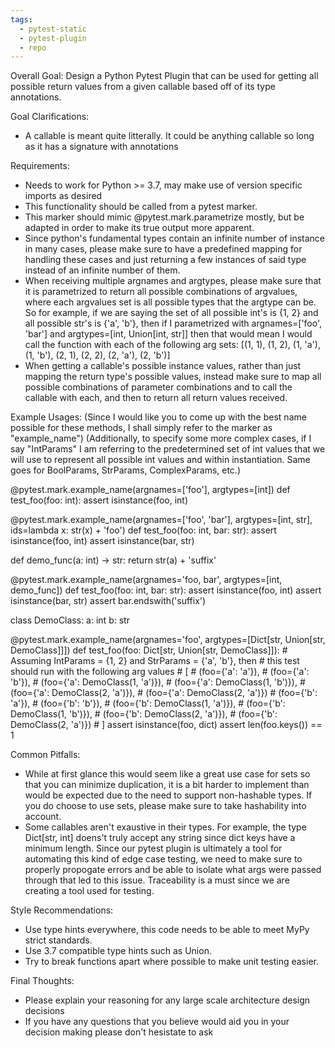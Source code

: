 ```yaml
---
tags:
  - pytest-static
  - pytest-plugin
  - repo
---
```

Overall Goal:
	Design a Python Pytest Plugin that can be used for getting all possible return values from a given callable based off of its type annotations.

Goal Clarifications:
- A callable is meant quite litterally. It could be anything callable so long as it has a signature with annotations

Requirements:
- Needs to work for Python >= 3.7, may make use of version specific imports as desired
- This functionality should be called from a pytest marker.
- This marker should mimic @pytest.mark.parametrize mostly, but be adapted in order to make its true output more apparent.
- Since python's fundamental types contain an infinite number of instance in many cases, please make sure to have a predefined mapping for handling these cases and just returning a few instances of said type instead of an infinite number of them.
- When receiving multiple argnames and argtypes, please make sure that it is parametrized to return all possible combinations of argvalues, where each argvalues set is all possible types that the argtype can be. So for example, if we are saying the set of all possible int's is {1, 2} and all possible str's is {'a', 'b'}, then if I parametrized with argnames=['foo', 'bar'] and argtypes=[int, Union[int, str]] then that would mean I would call the function with each of the following arg sets:
  [(1, 1), (1, 2), (1, 'a'), (1, 'b'), (2, 1), (2, 2), (2, 'a'), (2, 'b')]
- When getting a callable's possible instance values, rather than just mapping the return type's possible values, instead make sure to map all possible combinations of parameter combinations and to call the callable with each, and then to return all return values received.

Example Usages:
(Since I would like you to come up with the best name possible for these methods, I shall simply refer to the marker as "example_name")
(Additionally, to specify some more complex cases, if I say "IntParams" I am referring to the predetermined set of int values that we will use to represent all possible int values and within instantiation. Same goes for BoolParams, StrParams, ComplexParams, etc.)

@pytest.mark.example_name(argnames=['foo'], argtypes=[int])
def test_foo(foo: int):
	assert isinstance(foo, int)

@pytest.mark.example_name(argnames=['foo', 'bar'], argtypes=[int, str], ids=lambda x: str(x) + 'foo')
def test_foo(foo: int, bar: str):
	assert isinstance(foo, int)
	assert isinstance(bar, str)

def demo_func(a: int) -> str:
	return str(a) + 'suffix'
 
@pytest.mark.example_name(argnames='foo, bar', argtypes=[int, demo_func])
def test_foo(foo: int, bar: str):
	assert isinstance(foo, int)
	assert isinstance(bar, str)
	assert bar.endswith('suffix')

class DemoClass:
	a: int
	b: str

@pytest.mark.example_name(argnames='foo', argtypes=[Dict[str, Union[str, DemoClass]]])
def test_foo(foo: Dict[str, Union[str, DemoClass]]):
	# Assuming IntParams = {1, 2} and StrParams = {'a', 'b'}, then
	# this test should run with the following arg values
	# \[
	#	(foo={'a': 'a'}),
	#	(foo={'a': 'b'}),
	#	(foo={'a': DemoClass(1, 'a')}),
	#	(foo={'a': DemoClass(1, 'b')}),
	#	(foo={'a': DemoClass(2, 'a')}),
	#	(foo={'a': DemoClass(2, 'a')})
	#  (foo={'b': 'a'}),
	#	(foo={'b': 'b'}),
	#	(foo={'b': DemoClass(1, 'a')}),
	#	(foo={'b': DemoClass(1, 'b')}),
	#	(foo={'b': DemoClass(2, 'a')}),
	#	(foo={'b': DemoClass(2, 'a')})
	# \]
	assert isinstance(foo, dict)
	assert len(foo.keys()) == 1

Common Pitfalls:
- While at first glance this would seem like a great use case for sets so that you can minimize duplication, it is a bit harder to implement than would be expected due to the need to support non-hashable types. If you do choose to use sets, please make sure to take hashability into account.
- Some callables aren't exaustive in their types. For example, the type Dict[str, int] doens't truly accept any string since dict keys have a minimum length. Since our pytest plugin is ultimately a tool for automating this kind of edge case testing, we need to make sure to properly propogate errors and be able to isolate what args were passed through that led to this issue. Traceability is a must since we are creating a tool used for testing.

Style Recommendations:
- Use type hints everywhere, this code needs to be able to meet MyPy strict standards.
- Use 3.7 compatible type hints such as Union.
- Try to break functions apart where possible to make unit testing easier.

Final Thoughts:
- Please explain your reasoning for any large scale architecture design decisions
- If you have any questions that you believe would aid you in your decision making please don't hesistate to ask















